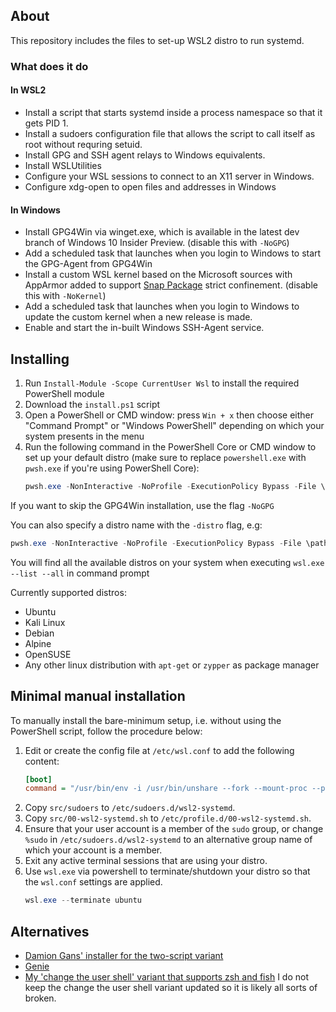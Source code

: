 ## About

This repository includes the files to set-up WSL2 distro to run systemd.

### What does it do

#### In WSL2
- Install a script that starts systemd inside a process namespace so that it gets PID 1.
- Install a sudoers configuration file that allows the script to call itself as root without requring setuid.
- Install GPG and SSH agent relays to Windows equivalents.
- Install WSLUtilities
- Configure your WSL sessions to connect to an X11 server in Windows.
- Configure xdg-open to open files and addresses in Windows

#### In Windows
- Install GPG4Win via winget.exe, which is available in the latest dev branch of Windows 10 Insider Preview. (disable this with `-NoGPG`)
- Add a scheduled task that launches when you login to Windows to start the GPG-Agent from GPG4Win
- Install a custom WSL kernel based on the Microsoft sources with AppArmor added to support [Snap Package](https://snapcraft.io) strict confinement. (disable this with `-NoKernel`)
- Add a scheduled task that launches when you login to Windows to update the custom kernel when a new release is made.
- Enable and start the in-built Windows SSH-Agent service.

## Installing

1. Run `Install-Module -Scope CurrentUser Wsl` to install the required PowerShell module
1. Download the `install.ps1` script
1. Open a PowerShell or CMD window: press `Win + x` then choose either "Command Prompt" or "Windows PowerShell" depending on which your system presents in the menu
1. Run the following command in the PowerShell Core or CMD window to set up your default distro (make sure to replace `powershell.exe` with `pwsh.exe` if you're using PowerShell Core):
    ```powershell
    pwsh.exe -NonInteractive -NoProfile -ExecutionPolicy Bypass -File \path\to\install.ps1
    ```
If you want to skip the GPG4Win installation, use the flag `-NoGPG`

You can also specify a distro name with the `-distro` flag, e.g:

```powershell
pwsh.exe -NonInteractive -NoProfile -ExecutionPolicy Bypass -File \path\to\install.ps1 -distro Ubuntu-20.04
```
You will find all the available distros on your system when executing `wsl.exe --list --all` in command prompt

Currently supported distros:
- Ubuntu
- Kali Linux
- Debian
- Alpine
- OpenSUSE
- Any other linux distribution with `apt-get` or `zypper` as package manager

## Minimal manual installation

To manually install the bare-minimum setup, i.e. without using the PowerShell script, follow the procedure below:

1. Edit or create the config file at `/etc/wsl.conf` to add the following content:
   ```ini
   [boot]
   command = "/usr/bin/env -i /usr/bin/unshare --fork --mount-proc --pid -- sh -c 'mount -t binfmt_misc binfmt_misc /proc/sys/fs/binfmt_misc; [ -x /usr/lib/systemd/systemd ] && exec /usr/lib/systemd/systemd --unit=multi-user.target || exec /lib/systemd/systemd --unit=multi-user.target'"
   ```
1. Copy `src/sudoers` to `/etc/sudoers.d/wsl2-systemd`.
1. Copy `src/00-wsl2-systemd.sh` to `/etc/profile.d/00-wsl2-systemd.sh`.
1. Ensure that your user account is a member of the `sudo` group, or change `%sudo` in `/etc/sudoers.d/wsl2-systemd` to an alternative group name of which your account is a member.
1. Exit any active terminal sessions that are using your distro.
1. Use `wsl.exe` via powershell to terminate/shutdown your distro so that the `wsl.conf` settings are applied.
   ```powershell
   wsl.exe --terminate ubuntu
   ```

## Alternatives

- [Damion Gans' installer for the two-script variant](https://github.com/damionGans/ubuntu-wsl2-systemd-script/)
- [Genie](https://github.com/arkane-systems/genie)
- [My 'change the user shell' variant that supports zsh and fish](https://github.com/diddlesnaps/chsh-variant-wsl2-systemd) I do not keep the change the user shell variant updated so it is likely all sorts of broken.
